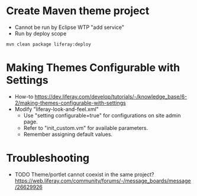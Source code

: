 # Create Maven theme project

* Cannot be run by Eclipse WTP "add service"
* Run by deploy scope

```
mvn clean package liferay:deploy
```

# Making Themes Configurable with Settings

* How-to <https://dev.liferay.com/develop/tutorials/-/knowledge_base/6-2/making-themes-configurable-with-settings>
* Modify "liferay-look-and-feel.xml"
  * Use "setting configurable=true" for configurations on site admin page.
  * Refer to "init_custom.vm" for available parameters.
  * Remember assigning default values.

# Troubleshooting

* TODO Theme/portlet cannot coexist in the same project? <https://web.liferay.com/community/forums/-/message_boards/message/26629926>
